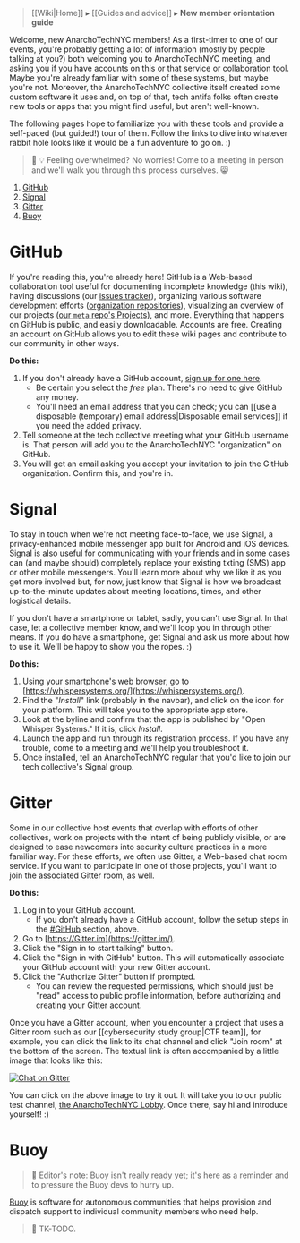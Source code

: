 > [[Wiki|Home]] ▸ [[Guides and advice]] ▸ **New member orientation guide**

Welcome, new AnarchoTechNYC members! As a first-timer to one of our events, you're probably getting a lot of information (mostly by people talking at you?) both welcoming you to AnarchoTechNYC meeting, and asking you if you have accounts on this or that service or collaboration tool. Maybe you're already familiar with some of these systems, but maybe you're not. Moreover, the AnarchoTechNYC collective itself created some custom software it uses and, on top of that, tech antifa folks often create new tools or apps that you might find useful, but aren't well-known.

The following pages hope to familiarize you with these tools and provide a self-paced (but guided!) tour of them. Follow the links to dive into whatever rabbit hole looks like it would be a fun adventure to go on. :)

> 🔰 💡 Feeling overwhelmed? No worries! Come to a meeting in person and we'll walk you through this process ourselves. 😸

1. [GitHub](#github)
1. [Signal](#signal)
1. [Gitter](#gitter)
1. [Buoy](#buoy)

# GitHub

If you're reading this, you're already here! GitHub is a Web-based collaboration tool useful for documenting incomplete knowledge (this wiki), having discussions (our [issues tracker](https://github.com/AnarchoTechNYC/meta/issues)), organizing various software development efforts ([organization repositories](https://github.com/AnarchoTechNYC)), visualizing an overview of our projects ([our `meta` repo's Projects](https://github.com/AnarchoTechNYC/meta/projects)), and more. Everything that happens on GitHub is public, and easily downloadable. Accounts are free. Creating an account on GitHub allows you to edit these wiki pages and contribute to our community in other ways.

**Do this:**

1. If you don't already have a GitHub account, [sign up for one here](https://github.com/join).
    * Be certain you select the *free* plan. There's no need to give GitHub any money.
    * You'll need an email address that you can check; you can [[use a disposable (temporary) email address|Disposable email services]] if you need the added privacy.
1. Tell someone at the tech collective meeting what your GitHub username is. That person will add you to the AnarchoTechNYC "organization" on GitHub.
1. You will get an email asking you accept your invitation to join the GitHub organization. Confirm this, and you're in.

# Signal

To stay in touch when we're not meeting face-to-face, we use Signal, a privacy-enhanced mobile messenger app built for Android and iOS devices. Signal is also useful for communicating with your friends and in some cases can (and maybe should) completely replace your existing txting (SMS) app or other mobile messengers. You'll learn more about why we like it as you get more involved but, for now, just know that Signal is how we broadcast up-to-the-minute updates about meeting locations, times, and other logistical details.

If you don't have a smartphone or tablet, sadly, you can't use Signal. In that case, let a collective member know, and we'll loop you in through other means. If you do have a smartphone, get Signal and ask us more about how to use it. We'll be happy to show you the ropes. :)

**Do this:**

1. Using your smartphone's web browser, go to [https://whispersystems.org/](https://whispersystems.org/).
1. Find the "*Install*" link (probably in the navbar), and click on the icon for your platform. This will take you to the appropriate app store.
1. Look at the byline and confirm that the app is published by "Open Whisper Systems." If it is, click *Install*.
1. Launch the app and run through its registration process. If you have any trouble, come to a meeting and we'll help you troubleshoot it.
1. Once installed, tell an AnarchoTechNYC regular that you'd like to join our tech collective's Signal group.

# Gitter

Some in our collective host events that overlap with efforts of other collectives, work on projects with the intent of being publicly visible, or are designed to ease newcomers into security culture practices in a more familiar way. For these efforts, we often use Gitter, a Web-based chat room service. If you want to participate in one of those projects, you'll want to join the associated Gitter room, as well.

**Do this:**

1. Log in to your GitHub account.
    * If you don't already have a GitHub account, follow the setup steps in the [#GitHub](#github) section, above.
1. Go to [https://Gitter.im](https://gitter.im/).
1. Click the "Sign in to start talking" button.
1. Click the "Sign in with GitHub" button. This will automatically associate your GitHub account with your new Gitter account.
1. Click the "Authorize Gitter" button if prompted.
    * You can review the requested permissions, which should just be "read" access to public profile information, before authorizing and creating your Gitter account.

Once you have a Gitter account, when you encounter a project that uses a Gitter room such as our [[cybersecurity study group|CTF team]], for example, you can click the link to its chat channel and click "Join room" at the bottom of the screen. The textual link is often accompanied by a little image that looks like this:

[![Chat on Gitter](https://badges.gitter.im/AnarchoTechNYC/Lobby.svg)](https://gitter.im/AnarchoTechNYC/Lobby)

You can click on the above image to try it out. It will take you to our public test channel, [the AnarchoTechNYC Lobby](https://gitter.im/AnarchoTechNYC/Lobby). Once there, say hi and introduce yourself! :)

# Buoy

> 📝 Editor's note: Buoy isn't really ready yet; it's here as a reminder and to pressure the Buoy devs to hurry up.

[Buoy](https://betterangels.github.io/buoy/) is software for autonomous communities that helps provision and dispatch support to individual community members who need help.

> 🚧 TK-TODO.